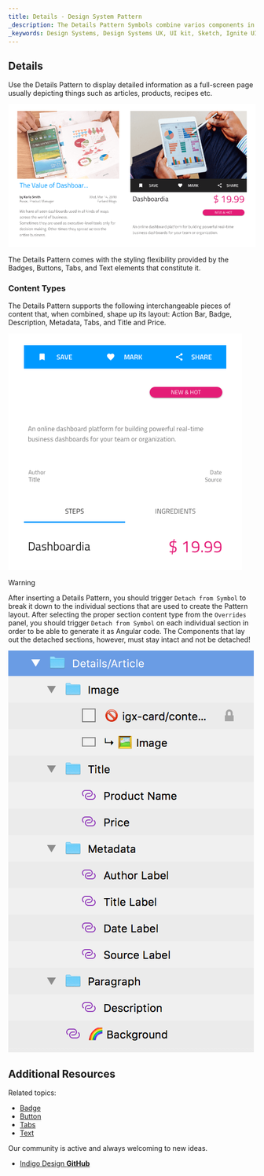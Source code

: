 ```yaml
---
title: Details - Design System Pattern
_description: The Details Pattern Symbols combine varios components in order to display detailed information about application-scenario objects. 
_keywords: Design Systems, Design Systems UX, UI kit, Sketch, Ignite UI for Angular, Sketch to Angular, Sketch to Angular, Angular, Angular Design System, Export code from Sketch, Design Kits for Angular, Sketch HTML, Sketch to HTML, Sketch UI kits
---
```


## Details

Use the Details Pattern to display detailed information as a full-screen page usually depicting things such as articles, products, recipes etc.

<img src="../images/details_demo.png" srcset="../images/details_demo@2x.png 2x" />

The Details Pattern comes with the styling flexibility provided by the Badges, Buttons, Tabs, and Text elements that constitute it.

### Content Types

The Details Pattern supports the following interchangeable pieces of content that, when combined, shape up its layout: Action Bar, Badge, Description, Metadata, Tabs, and Title and Price.

<img src="../images/details_content.png" srcset="../images/details_content@2x.png 2x" />

> [!WARNING]
> After inserting a Details Pattern, you should trigger `Detach from Symbol` to break it down to the individual sections that are used to create the Pattern layout. After selecting the proper section content type from the `Overrides` panel, you should trigger `Detach from Symbol` on each individual section in order to be able to generate it as Angular code. The Components that lay out the detached sections, however, must stay intact and not be detached!

<img src="../images/details_detach.png" />

## Additional Resources

Related topics:

- [Badge](badge.md)
- [Button](button.md)
- [Tabs](tabs.md)
- [Text](text.md)
  <div class="divider--half"></div>

Our community is active and always welcoming to new ideas.

- [Indigo Design **GitHub**](https://github.com/IgniteUI/design-system-docfx)
